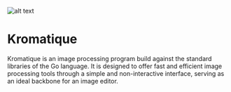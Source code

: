 ![alt text](https://raw.githubusercontent.com/KennyTheBard/Kromatique/master/logo.png)
# Kromatique

Kromatique is an image processing program build against the standard
libraries of the Go language. It is designed to offer fast and efficient
image processing tools through a simple and non-interactive interface,
serving as an ideal backbone for an image editor.
